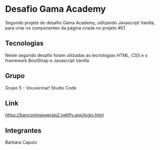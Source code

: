 # Desafio Gama Academy 
Segundo projeto do desafio Gama Academy, utilizando Javascript Vanilla, para criar os componentes da página criada no projeto #01 

## Tecnologias
Neste segundo desafio foram utilzadas as tecnologias HTML, CSS e o framework BootStrap e Javascript Vanilla

## Grupo 
Grupo 5 - Vouvacinar! Studio Code

## Link
https://bancominasgerais2.netlify.app/login.html

## Integrantes 
 Barbara
 Caputo 
